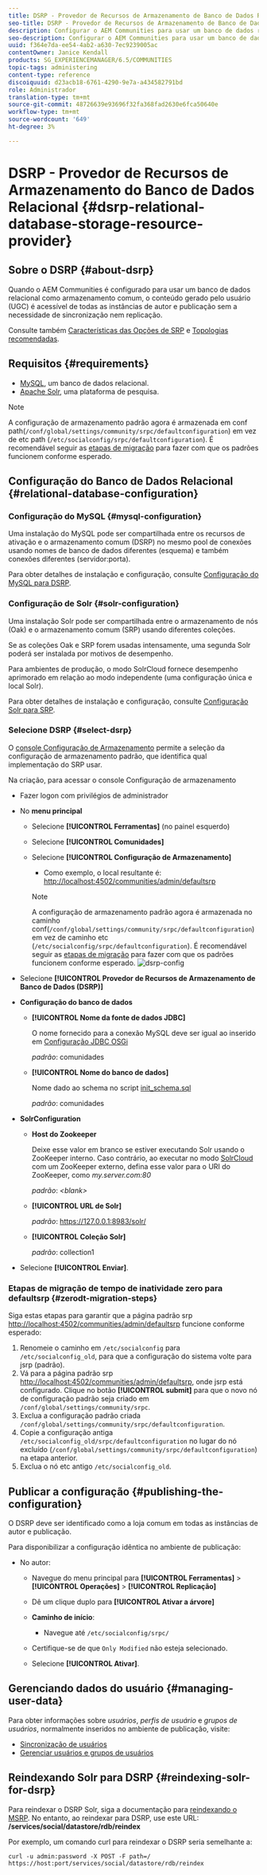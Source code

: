 ```yaml
---
title: DSRP - Provedor de Recursos de Armazenamento de Banco de Dados Relacional
seo-title: DSRP - Provedor de Recursos de Armazenamento de Banco de Dados Relacional
description: Configurar o AEM Communities para usar um banco de dados relacional como armazenamento comum
seo-description: Configurar o AEM Communities para usar um banco de dados relacional como armazenamento comum
uuid: f364e7da-ee54-4ab2-a630-7ec9239005ac
contentOwner: Janice Kendall
products: SG_EXPERIENCEMANAGER/6.5/COMMUNITIES
topic-tags: administering
content-type: reference
discoiquuid: d23acb18-6761-4290-9e7a-a434582791bd
role: Administrador
translation-type: tm+mt
source-git-commit: 48726639e93696f32fa368fad2630e6fca50640e
workflow-type: tm+mt
source-wordcount: '649'
ht-degree: 3%

---
```



# DSRP - Provedor de Recursos de Armazenamento do Banco de Dados Relacional {#dsrp-relational-database-storage-resource-provider}

## Sobre o DSRP {#about-dsrp}

Quando o AEM Communities é configurado para usar um banco de dados relacional como armazenamento comum, o conteúdo gerado pelo usuário (UGC) é acessível de todas as instâncias de autor e publicação sem a necessidade de sincronização nem replicação.

Consulte também [Características das Opções de SRP](working-with-srp.md#characteristics-of-srp-options) e [Topologias recomendadas](topologies.md).

## Requisitos {#requirements}

* [MySQL](#mysql-configuration), um banco de dados relacional.
* [Apache Solr](#solr-configuration), uma plataforma de pesquisa.

>[!NOTE]
>
>A configuração de armazenamento padrão agora é armazenada em conf path(`/conf/global/settings/community/srpc/defaultconfiguration`) em vez de etc path (`/etc/socialconfig/srpc/defaultconfiguration`). É recomendável seguir as [etapas de migração](#zerodt-migration-steps) para fazer com que os padrões funcionem conforme esperado.

## Configuração do Banco de Dados Relacional {#relational-database-configuration}

### Configuração do MySQL {#mysql-configuration}

Uma instalação do MySQL pode ser compartilhada entre os recursos de ativação e o armazenamento comum (DSRP) no mesmo pool de conexões usando nomes de banco de dados diferentes (esquema) e também conexões diferentes (servidor:porta).

Para obter detalhes de instalação e configuração, consulte [Configuração do MySQL para DSRP](dsrp-mysql.md).

### Configuração de Solr {#solr-configuration}

Uma instalação Solr pode ser compartilhada entre o armazenamento de nós (Oak) e o armazenamento comum (SRP) usando diferentes coleções.

Se as coleções Oak e SRP forem usadas intensamente, uma segunda Solr poderá ser instalada por motivos de desempenho.

Para ambientes de produção, o modo SolrCloud fornece desempenho aprimorado em relação ao modo independente (uma configuração única e local Solr).

Para obter detalhes de instalação e configuração, consulte [Configuração Solr para SRP](solr.md).

### Selecione DSRP {#select-dsrp}

O [console Configuração de Armazenamento](srp-config.md) permite a seleção da configuração de armazenamento padrão, que identifica qual implementação do SRP usar.

Na criação, para acessar o console Configuração de armazenamento

* Fazer logon com privilégios de administrador
* No **menu principal**

   * Selecione **[!UICONTROL Ferramentas]** (no painel esquerdo)
   * Selecione **[!UICONTROL Comunidades]**
   * Selecione **[!UICONTROL Configuração de Armazenamento]**

      * Como exemplo, o local resultante é: [http://localhost:4502/communities/admin/defaultsrp](http://localhost:4502/communities/admin/defaultsrp)
      >[!NOTE]
      >
      >A configuração de armazenamento padrão agora é armazenada no caminho conf(`/conf/global/settings/community/srpc/defaultconfiguration`)      em vez de caminho etc (`/etc/socialconfig/srpc/defaultconfiguration`). É recomendável seguir as [etapas de migração](#zerodt-migration-steps) para fazer com que os padrões funcionem conforme esperado.
   ![dsrp-config](assets/dsrp-config.png)

* Selecione **[!UICONTROL Provedor de Recursos de Armazenamento de Banco de Dados (DSRP)]**
* **Configuração do banco de dados**

   * **[!UICONTROL Nome da fonte de dados JDBC]**

      O nome fornecido para a conexão MySQL deve ser igual ao inserido em [Configuração JDBC OSGi](dsrp-mysql.md#configurejdbcconnections)

      *padrão*: comunidades

   * **[!UICONTROL Nome do banco de dados]**

      Nome dado ao schema no script [init_schema.sql](dsrp-mysql.md#obtain-the-sql-script)

      *padrão*: comunidades

* **SolrConfiguration**

   * **[](https://cwiki.apache.org/confluence/display/solr/Using+ZooKeeper+to+Manage+Configuration+Files)Host do Zookeeper**

      Deixe esse valor em branco se estiver executando Solr usando o ZooKeeper interno. Caso contrário, ao executar no modo [SolrCloud](solr.md#solrcloud-mode) com um ZooKeeper externo, defina esse valor para o URI do ZooKeeper, como *my.server.com:80*

      *padrão*:  *&lt;blank>*

   * **[!UICONTROL URL de Solr]**

      *padrão*: https://127.0.0.1:8983/solr/

   * **[!UICONTROL Coleção Solr]**

      *padrão*: collection1

* Selecione **[!UICONTROL Enviar]**.

### Etapas de migração de tempo de inatividade zero para defaultsrp {#zerodt-migration-steps}

Siga estas etapas para garantir que a página padrão srp [http://localhost:4502/communities/admin/defaultsrp](http://localhost:4502/communities/admin/defaultsrp) funcione conforme esperado:

1. Renomeie o caminho em `/etc/socialconfig` para `/etc/socialconfig_old`, para que a configuração do sistema volte para jsrp (padrão).
1. Vá para a página padrão srp [http://localhost:4502/communities/admin/defaultsrp](http://localhost:4502/communities/admin/defaultsrp), onde jsrp está configurado. Clique no botão **[!UICONTROL submit]** para que o novo nó de configuração padrão seja criado em `/conf/global/settings/community/srpc`.
1. Exclua a configuração padrão criada `/conf/global/settings/community/srpc/defaultconfiguration`.
1. Copie a configuração antiga `/etc/socialconfig_old/srpc/defaultconfiguration` no lugar do nó excluído (`/conf/global/settings/community/srpc/defaultconfiguration`) na etapa anterior.
1. Exclua o nó etc antigo `/etc/socialconfig_old`.

## Publicar a configuração {#publishing-the-configuration}

O DSRP deve ser identificado como a loja comum em todas as instâncias de autor e publicação.

Para disponibilizar a configuração idêntica no ambiente de publicação:

* No autor:

   * Navegue do menu principal para **[!UICONTROL Ferramentas]** > **[!UICONTROL Operações]** > **[!UICONTROL Replicação]**
   * Dê um clique duplo para **[!UICONTROL Ativar a árvore]**
   * **Caminho de início**:

      * Navegue até `/etc/socialconfig/srpc/`
   * Certifique-se de que `Only Modified` não esteja selecionado.
   * Selecione **[!UICONTROL Ativar]**.


## Gerenciando dados do usuário {#managing-user-data}

Para obter informações sobre *usuários*, *perfis de usuário* e *grupos de usuários*, normalmente inseridos no ambiente de publicação, visite:

* [Sincronização de usuários](sync.md)
* [Gerenciar usuários e grupos de usuários](users.md)

## Reindexando Solr para DSRP {#reindexing-solr-for-dsrp}

Para reindexar o DSRP Solr, siga a documentação para [reindexando o MSRP](msrp.md#msrp-reindex-tool). No entanto, ao reindexar para DSRP, use este URL: **/services/social/datastore/rdb/reindex**

Por exemplo, um comando curl para reindexar o DSRP seria semelhante a:

```shell
curl -u admin:password -X POST -F path=/ https://host:port/services/social/datastore/rdb/reindex
```

